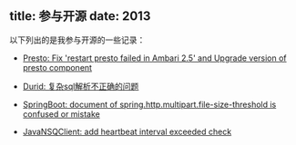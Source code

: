 title: 参与开源
date: 2013
---

以下列出的是我参与开源的一些记录：

- [Presto: Fix 'restart presto failed in Ambari 2.5' and Upgrade version of presto component](https://github.com/prestodb/ambari-presto-service/pull/29)

- [Durid: 复杂sql解析不正确的问题](https://github.com/alibaba/druid/issues/1831)

- [SpringBoot: document of spring.http.multipart.file-size-threshold is confused or mistake](https://github.com/spring-projects/spring-boot/issues/9073)

- [JavaNSQClient: add heartbeat interval exceeded check](https://github.com/brainlag/JavaNSQClient/pull/28)

